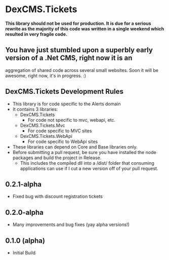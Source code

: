 # DexCMS.Tickets

**This library should not be used for production. It is due for a serious rewrite as the majority of this code was
written in a single weekend which resulted in very fragile code.**

## You have just stumbled upon a superbly early version of a .Net CMS, right now it is an 
aggregation of shared code across several small websites. Soon it will be awesome, right now, it's in progress. :)

## DexCMS.Tickets Development Rules
* This library is for code specific to the Alerts domain
* It contains 3 libraries:
	* DexCMS.Tickets
		* For code not specific to mvc, webapi, etc.
	* DexCMS.Tickets.Mvc
		* For code specific to MVC sites
	* DexCMS.Tickets.WebApi
		* For code specific to WebApi sites
* These libraries can depend on Core and Base libraries only.
* Before submitting a pull request, be sure you have installed the node packages and build the project in Release.
    * This includes the compiled dll into a /dist/ folder that consuming applications can use if I cut a new version off of your pull request.

## 0.2.1-alpha
* Fixed bug with discount registration tickets

## 0.2.0-alpha
* Many improvements and bug fixes (yay alpha versions!)

## 0.1.0 (alpha)
* Initial Build